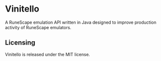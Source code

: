 Vinitello
===========
A RuneScape emulation API written in Java designed to improve production activity of RuneScape emulators.

Licensing
----------
Vinitello is released under the MIT license.